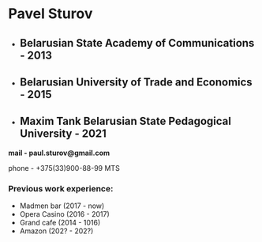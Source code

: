 <h1>Pavel Sturov</h1>
<ul>
  <li><h2>Belarusian State Academy of Communications - 2013</h2></li>
  <li><h2>Belarusian University of Trade and Economics - 2015</h2></li>
  <li><h2>Maxim Tank Belarusian State Pedagogical University - 2021</h2></li>
  </ul>
<b>mail - paul.sturov@gmail.com</b>
<p>phone - +375(33)900-88-99 MTS</p>
<h3>Previous work experience:</h3>
<ul>
  <li>Madmen bar (2017 - now)</li>
  <li>Opera Casino (2016 - 2017)</li>
  <li>Grand cafe (2014 - 1016)</li>
  <li>Amazon (202? - 202?)</li>
  </ul>


